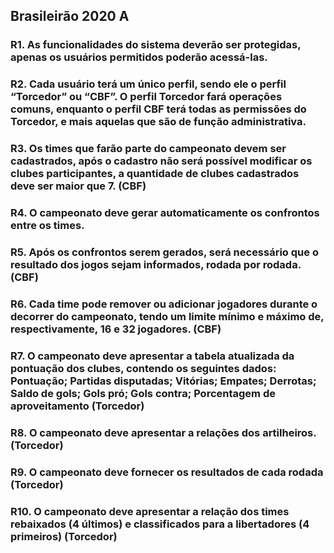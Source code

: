 ## Brasileirão 2020 A

### R1. As funcionalidades do sistema deverão ser protegidas, apenas os usuários permitidos poderão acessá-las.
### R2. Cada usuário terá um único perfil, sendo ele o perfil “Torcedor” ou “CBF”. O perfil Torcedor fará operações comuns, enquanto o perfil CBF terá todas as permissões do Torcedor, e mais aquelas que são de função administrativa.
### R3. Os times que farão parte do campeonato devem ser cadastrados, após o cadastro não será possível modificar os clubes participantes, a quantidade de clubes cadastrados deve ser maior que 7. (CBF)
### R4. O campeonato deve gerar automaticamente os confrontos entre os times.
### R5. Após os confrontos serem gerados, será necessário que o resultado dos jogos sejam informados, rodada por rodada. (CBF)
### R6. Cada time pode remover ou adicionar jogadores durante o decorrer do campeonato, tendo um limite mínimo e máximo de, respectivamente, 16 e 32 jogadores. (CBF)
### R7. O campeonato deve apresentar a tabela atualizada da pontuação dos clubes, contendo os seguintes dados: Pontuação; Partidas disputadas; Vitórias; Empates; Derrotas; Saldo de gols; Gols pró; Gols contra; Porcentagem de aproveitamento (Torcedor)
### R8. O campeonato deve apresentar a relações dos artilheiros. (Torcedor)
### R9. O campeonato deve fornecer os resultados de cada rodada (Torcedor)
### R10. O campeonato deve apresentar a relação dos times rebaixados (4 últimos) e classificados para a libertadores (4 primeiros) (Torcedor)
